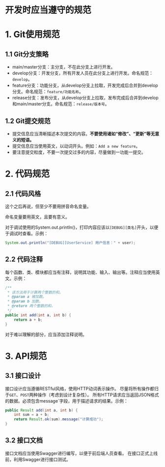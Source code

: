 # 开发时应当遵守的规范
# 1. Git使用规范
## 1.1 Git分支策略
* main/master分支：主分支，不在此分支上进行开发。
* develop分支：开发分支，所有开发人员在此分支上进行开发。命名规范：`develop`。
* feature分支：功能分支，从develop分支上拉取，开发完成后合并到develop分支。命名规范：`feature/功能名称`。
* release分支：发布分支，从develop分支上拉取，发布完成后合并到develop和main/master分支。命名规范：`release/版本号`。

## 1.2 Git提交规范
* 提交信息应当清晰描述本次提交的内容。**不要使用诸如“修改”、“更新”等无意义的短语。**
* 提交信息应当使用英文，以动词开头。例如：`Add a new feature`。
* 要注意提交粒度，不要一次提交过多的内容，尽量做到一功能一提交。

# 2. 代码规范
## 2.1 代码风格
这个之后再说，但至少不要用拼音命名变量。

命名变量要用英文，且要有意义。

对于调试使用的System.out.println()，打印内容应该以`[DEBUG][类名]`开头，以便于调试时查看。示例：
```java
System.out.println("[DEBUG][UserService] 用户信息：" + user);
```

## 2.2 代码注释
每个函数、类、模块都应当有注释，说明其功能、输入、输出等。注释应当使用英文。示例：
```java
/**
 * 该方法用于计算两个整数的和。
 * @param a 被加数。
 * @param b 加数。
 * @return 两个整数的和。
 */
public int add(int a, int b) {
    return a + b;
}
```

对于难以理解的部分，应当添加注释说明。

# 3. API规范
## 3.1 接口设计
接口设计应当遵循RESTful风格，使用HTTP动词表示操作。
尽量将所有操作都归于`GET`、`POST`两种操作（考虑到设计复杂性）。
所有HTTP请求应当返回JSON格式的数据。必须包含message`字段，用于描述请求的结果。示例：
```Java
public Result add(int a, int b) {
    int sum = a + b;
    return Result.ok(sum).message("计算成功");
}
```

## 3.2 接口文档
接口文档应当使用Swagger进行编写，以便于前后端人员查看。
在接口正式上线前，利用Swagger进行接口测试。

